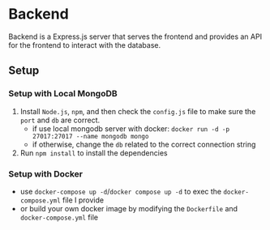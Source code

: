 # Backend

Backend is a Express.js server that serves the frontend and provides an API for the frontend to interact with the database.

## Setup

### Setup with Local MongoDB

1. Install `Node.js`, `npm`, and then check the `config.js` file to make sure the `port` and `db` are correct.
   - if use local mongodb server with docker: `docker run -d -p 27017:27017 --name mongodb mongo` 
   - if otherwise, change the `db` related to the correct connection string
2. Run `npm install` to install the dependencies

### Setup with Docker

- use `docker-compose up -d`/`docker compose up -d` to exec the `docker-compose.yml` file I provide
- or build your own docker image by modifying the `Dockerfile` and `docker-compose.yml` file